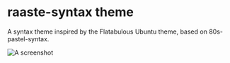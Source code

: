 # raaste-syntax theme

A syntax theme inspired by the Flatabulous Ubuntu theme, based on 80s-pastel-syntax.

![A screenshot](https://raw.githubusercontent.com/raaaste/raaste-syntax/master/screenshot.png)
